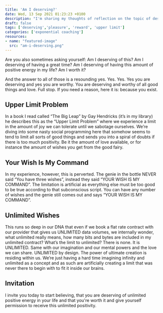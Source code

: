 ```yaml
---
title: 'Am I deserving?'
date: Wed, 13 Sep 2021 01:23:23 +0100
description: "I'm sharing my thoughts of reflection on the topic of deserving, my answers to it and who and what inspired me on the journey."
draft: false
tags: ['deserving','pleasure', 'reward', 'upper limit']
categories: ['exponential coaching']
resources:
- name: "featured-image"
  src: "am-i-deserving.png"
---
```


Are you also sometimes asking yourself: Am I deserving of this? Am I deserving of having a great time? Am I deserving of having this amount of positive energy in my life? Am I worth it?

And the answer to all of those is a resounding yes. Yes. Yes. Yes you are deserving and yes you are worthy. You are deserving and worthy of all good things and love. Full stop. If you need a reason, here it is: because you exist.

## Upper Limit Problem

In a book I read called “The Big Leap” by Gay Hendricks (it’s in my library) he describes this as the “Upper Limit Problem” where we experience a limit in the amount of joy we can tolerate until we sabotage ourselves. We’re diving into some nasty social programming here that somehow seems to tend to limit all sorts of good things and sends you into a spiral of doubts if there is too much positivity. Be it the amount of love available, or for instance the amount of wishes you get from the good fairy.

## Your Wish Is My Command

In my experience, however, this is perverted. The genie in the bottle NEVER said “You have three wishes”, instead they said “YOUR WISH IS MY COMMAND”. The limitation is artificial as everything else must be too good to be true according to that subconscious script. You can have any number of wishes and the genie still comes out and says “YOUR WISH IS MY COMMAND”.

## Unlimited Wishes

This runs so deep in our DNA that even if we book a flat rate contract with our provider that gives us UNLIMITED data volumes, we internally wonder, what unlimited really means, how many bits and bytes are included in my unlimited contract?  What’s the limit to unlimited? There is none. It is UNLIMITED. Same with our imagination and our mental powers and the love we can share. UNLIMITED by design. The power of ultimate creation is residing within us. We’re just having a hard time imagining infinity and unlimited as a concept and as such are artificially creating a limit that was never there to begin with to fit it inside our brains.

## Invitation

I invite you today to start believing, that you are deserving of unlimited positive energy in your life and that you're worth it and give yourself permission to receive this unlimited positivity.
